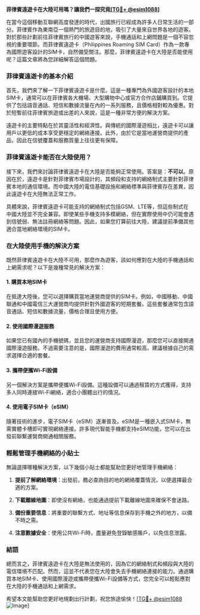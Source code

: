 **菲律賓遠遊卡在大陸可用嗎？讓我們一探究竟[[TG💪+ @esim1088](https://t.me/s/esim1088)]**

在當今這個移動互聯網高度發達的時代，出國旅行已經成為許多人日常生活的一部分。菲律賓作為東南亞一個熱門的旅遊目的地，吸引了大量來自世界各地的遊客。對於那些計劃前往菲律賓旅行的中國遊客來說，手機通話和上網問題是一個不容忽視的重要環節。而菲律賓遠遊卡（Philippines Roaming SIM Card）作為一款專為國際遊客設計的SIM卡，自然備受關注。那麼，菲律賓遠遊卡在大陸是否能使用呢？這篇文章將為您詳細解答這個問題。

### 菲律賓遠遊卡的基本介紹

首先，我們來了解一下菲律賓遠遊卡是什麼。這是一種專門為外國遊客設計的本地SIM卡，通常可以在菲律賓各大機場、大型購物中心或官方合作店鋪購買到。它提供了包括語音通話、短信和數據流量在內的一系列服務，且價格相對較為優惠。對於短暫前往菲律賓旅遊或出差的人來說，這是一種非常方便的解決方案。

遠遊卡的主要特點在於其靈活性和經濟性。與傳統的國際漫遊相比，遠遊卡可以讓用戶以更低的成本享受更穩定的網絡連接。此外，由於它是當地運營商提供的產品，因此在信號覆蓋和服務質量上往往更有保障。

### 菲律賓遠遊卡能否在大陸使用？

接下來，我們來討論菲律賓遠遊卡在大陸是否能夠正常使用。答案是：**不可以**。原因在於，遠遊卡是針對菲律賓市場設計的，其頻段和支持的網絡制式主要針對菲律賓本地的通信環境。而中國大陸的電信基礎設施和網絡標準與菲律賓存在差異，因此遠遊卡在大陸無法正常工作。

具體來說，菲律賓遠遊卡可能支持的網絡制式包括GSM、LTE等，但這些制式在中國大陸並不完全兼容。即使某些手機支持多模網絡，但在實際使用中仍可能會遇到信號弱、無法註冊網絡等問題。因此，如果您打算前往大陸，建議提前準備其他適合當地網絡環境的SIM卡。

### 在大陸使用手機的解決方案

既然菲律賓遠遊卡在大陸不可用，那麼作為遊客，該如何應對在大陸的手機通話和上網需求呢？以下是幾種常見的解決方案：

#### 1. **購買本地SIM卡**
在抵達大陸後，您可以選擇購買當地運營商提供的SIM卡。例如，中國移動、中國聯通和中國電信三大運營商均提供針對外國遊客的短期套餐。這些套餐通常包含語音通話、短信和數據流量，價格合理且使用方便。

#### 2. **使用國際漫遊服務**
如果您已有國內的手機號碼，並且您的運營商支持國際漫遊，那麼您可以直接開通國際漫遊服務。不過需要注意的是，國際漫遊的費用通常較高，建議根據自己的需求選擇合適的套餐。

#### 3. **攜帶便攜Wi-Fi設備**
另一個解決方案是攜帶便攜Wi-Fi設備。這種設備可以通過租賃的方式獲得，支持多人同時連接Wi-Fi網絡，適合小團體出行的情況。

#### 4. **使用電子SIM卡（eSIM）**
隨著技術的進步，電子SIM卡（eSIM）逐漸普及。eSIM是一種嵌入式SIM卡，無需實體卡槽即可實現網絡連接。許多現代智能手機都支持eSIM功能，您可以在出發前聯繫運營商開通相關服務。

### 輕鬆管理手機網絡的小貼士

無論選擇哪種解決方案，以下幾個小貼士都能幫助您更好地管理手機網絡：

1. **提前了解網絡環境**：出發前，務必查詢目的地的網絡覆蓋情況，以便選擇最合適的方案。
   
2. **下載離線地圖**：即使沒有網絡，也能通過提前下載離線地圖來確保不會迷路。

3. **備份重要信息**：將重要的聯繫方式、地址等信息保存到手機之外的地方，以備不時之需。

4. **注意數據安全**：使用公共Wi-Fi時，盡量避免登錄敏感賬戶，以免信息泄露。

### 結語

總而言之，菲律賓遠遊卡在大陸是無法使用的，因為它的網絡制式和頻段與大陸的電信環境不匹配。然而，這並不代表您在大陸會失去手機網絡連接的能力。通過購買本地SIM卡、使用國際漫遊或攜帶便攜Wi-Fi設備等方式，您完全可以輕鬆應對在大陸的手機通話和上網需求。

希望本文能幫助您更好地規劃出行計劃，祝您旅途愉快！[[TG💪+ @esim1088](https://t.me/s/esim1088) ![Image](https://i.postimg.cc/4NQfJmqS/Snipaste-2025-05-13-00-14-12.png)]